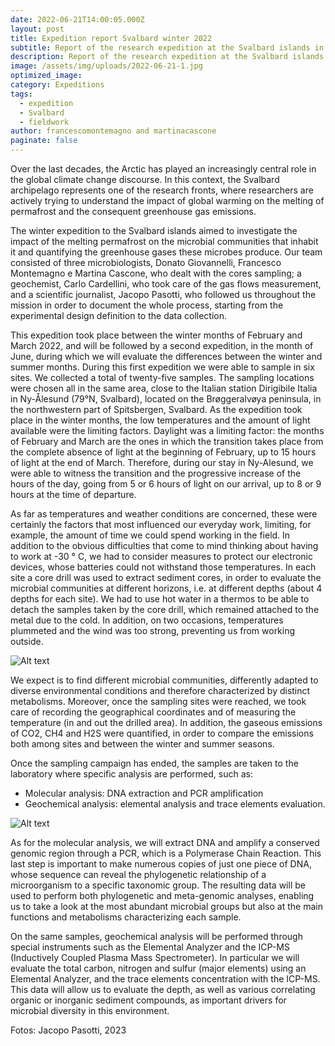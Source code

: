 ```yaml
---
date: 2022-06-21T14:00:05.000Z
layout: post
title: Expedition report Svalbard winter 2022
subtitle: Report of the research expedition at the Svalbard islands in winter 2022
description: Report of the research expedition at the Svalbard islands in winter 2022
image: /assets/img/uploads/2022-06-21-1.jpg
optimized_image:
category: Expeditions
tags:
  - expedition
  - Svalbard
  - fieldwork
author: francescomontemagno and martinacascone
paginate: false
---
```

Over the last decades, the Arctic has played an increasingly central role in the global climate change discourse. In this context, the Svalbard archipelago represents one of the research fronts, where researchers are actively trying to understand the impact of global warming on the melting of permafrost and the consequent greenhouse gas emissions.

The winter expedition to the Svalbard islands aimed to investigate the impact of the melting permafrost on the microbial communities that inhabit it and quantifying the greenhouse gases these microbes produce. Our team consisted of three microbiologists, Donato Giovannelli, Francesco Montemagno e Martina Cascone, who dealt with the cores sampling; a geochemist, Carlo Cardellini, who took care of the gas flows measurement, and a scientific journalist, Jacopo Pasotti, who followed us throughout the mission in order to document the whole process, starting from the experimental design definition to the data collection.

This expedition took place between the winter months of February and March 2022, and will be followed by a second expedition, in the month of June, during which we will evaluate the differences between the winter and summer months. During this first expedition we were able to sample in six sites. We collected a total of twenty-five samples. The sampling locations were chosen all in the same area, close to the Italian station Dirigibile Italia in Ny-Ålesund (79°N, Svalbard), located on the Brøggeralvøya peninsula, in the northwestern part of Spitsbergen, Svalbard. As the expedition took place in the winter months, the low temperatures and the amount of light available were the limiting factors. Daylight was a limiting factor: the months of February and March are the ones in which the transition takes place from the complete absence of light at the beginning of February, up to 15 hours of light at the end of March. Therefore, during our stay in Ny-Alesund, we were able to witness the transition and the progressive increase of the hours of the day, going from 5 or 6 hours of light on our arrival, up to 8 or 9 hours at the time of departure.

As far as temperatures and weather conditions are concerned, these were certainly the factors that most influenced our everyday work, limiting, for example, the amount of time we could spend working in the field. In addition to the obvious difficulties that come to mind thinking about having to work at -30 ° C, we had to consider measures to protect our electronic devices, whose batteries could not withstand those temperatures.
In each site a core drill was used to extract sediment cores, in order to evaluate the microbial communities at different horizons, i.e. at different depths (about 4 depths for each site). We had to use hot water in a thermos to be able to detach the samples taken by the core drill, which remained attached to the metal due to the cold. In addition, on two occasions, temperatures plummeted and the wind was too strong, preventing us from working outside.

![Alt text](/assets/img/uploads/2022-06-21-2.jpg "The team at work in a snow pit. Ph credit: Jacopo Pasotti")

We expect is to find different microbial communities, differently adapted to diverse environmental conditions  and therefore characterized by distinct metabolisms. Moreover, once the sampling sites were reached, we took care of recording the geographical coordinates and of measuring the temperature (in and out the drilled area). In addition, the gaseous emissions of CO2, CH4 and H2S were quantified, in order to compare the emissions both among sites and between the winter and summer seasons.

Once the sampling campaign has ended, the samples are taken to the laboratory where specific analysis are performed, such as:
- Molecular analysis: DNA extraction and PCR amplification
- Geochemical analysis: elemental analysis and trace elements evaluation.

![Alt text](/assets/img/uploads/2022-06-21-3.jpg "Geochemist Claudio Cardellini collecting gas flux samples. Ph. credit: Jacopo Pasotti")

As for the molecular analysis, we will extract DNA and amplify a conserved genomic region through a PCR, which is a Polymerase Chain Reaction. This last step is important to make numerous copies of just one piece of DNA, whose sequence can reveal the phylogenetic relationship of a microorganism to a specific taxonomic group. The resulting data will be used to perform both phylogenetic and meta-genomic analyses, enabling us to take a look at the most abundant microbial groups but also at the main functions and metabolisms characterizing each sample.

On the same samples, geochemical analysis will be performed through special instruments such as the Elemental Analyzer and the ICP-MS (Inductively Coupled Plasma Mass Spectrometer). In particular we will evaluate the total carbon, nitrogen and sulfur (major elements) using an Elemental Analyzer, and the trace elements concentration with the ICP-MS. This data will allow us to evaluate the depth, as well as various correlating organic or inorganic sediment compounds, as important drivers for microbial diversity in this environment.

Fotos: Jacopo Pasotti, 2023
